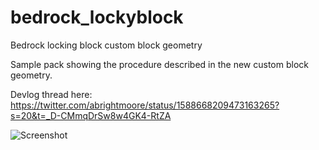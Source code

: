 # bedrock_lockyblock
Bedrock locking block custom block geometry

Sample pack showing the procedure described in the new custom block geometry. 

Devlog thread here:
https://twitter.com/abrightmoore/status/1588668209473163265?s=20&t=_D-CMmqDrSw8w4GK4-RtZA

![Screenshot](https://pbs.twimg.com/media/FgwVK_faAAAjzJp?format=jpg&name=large)
